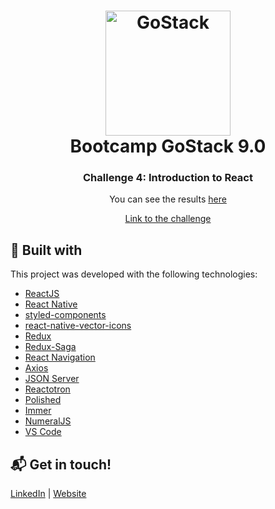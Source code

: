 <p align="center">
 
</p>

<h1 align="center">
  <img alt="GoStack" src="https://rocketseat-cdn.s3-sa-east-1.amazonaws.com/bootcamp-header.png" width="200px" />
  <br>
  Bootcamp GoStack 9.0 
</h1>
 
<h3 align="center">
  Challenge 4: Introduction to React
</h3>

<p align="center">
You can see the results <a href="https://jolly-bassi-20c15e.netlify.com/">here</a>
</p>
<p align="center">
<a href="https://github.com/Rocketseat/bootcamp-gostack-desafio-04/blob/master/README.md">Link to the challenge</a>
</p>

## :rocket: Built with

This project was developed with the following technologies:

-  [ReactJS](https://reactjs.org/)
-  [React Native](https://facebook.github.io/react-native/)
-  [styled-components](https://www.styled-components.com/)
-  [react-native-vector-icons](https://github.com/oblador/react-native-vector-icons)
-  [Redux](https://redux.js.org/)
-  [Redux-Saga](https://redux-saga.js.org/)
-  [React Navigation](https://reactnavigation.org/)
-  [Axios](https://github.com/axios/axios)
-  [JSON Server](https://github.com/typicode/json-server)
-  [Reactotron](https://infinite.red/reactotron)
-  [Polished](https://polished.js.org/)
-  [Immer](https://github.com/immerjs/immer)
-  [NumeralJS](http://numeraljs.com/)
-  [VS Code](https://code.visualstudio.com/)

## :mailbox_with_mail: Get in touch!

[LinkedIn](https://www.linkedin.com/in/stefanosaffran/) | [Website](https://stefanosaffran.com)